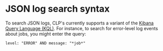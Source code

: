 # JSON log search syntax

To search JSON logs, CLP's currently supports a variant of the [Kibana Query Language (KQL)][1]. For
instance, to search for error-level log events about jobs, you might enter the query:

```
level: "ERROR" AND message: "*job*"
```

[1]: https://www.elastic.co/guide/en/kibana/current/kuery-query.html
